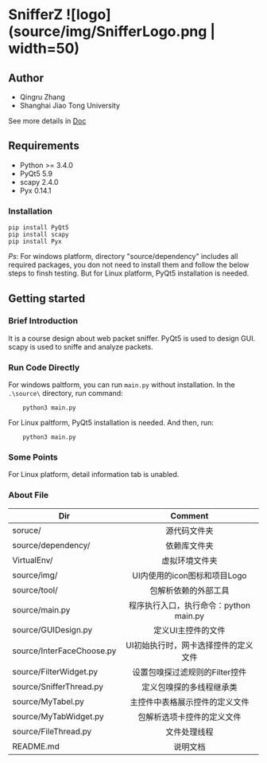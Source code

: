 # SnifferZ ![logo](source/img/SnifferLogo.png | width=50)

## Author
+ Qingru Zhang
+ Shanghai Jiao Tong University

See more details in [Doc](https://github.com/QingruZhang/SnifferZ/blob/master/doc/SnifferZ%E9%A1%B9%E7%9B%AE%E6%96%87%E6%A1%A3.pdf)


## Requirements

* Python >= 3.4.0 
* PyQt5 5.9
* scapy 2.4.0
* Pyx 0.14.1

### Installation ###
    pip install PyQt5
    pip install scapy
    pip install Pyx

_Ps_: For windows platform, directory "source/dependency" includes all required packages, you don not need to install them and follow the below steps to finsh testing. But for Linux platform, PyQt5 installation is needed.

## Getting started

### Brief Introduction
It is a course design about web packet sniffer. PyQt5 is used to design GUI.
scapy is used to sniffe and analyze packets.

### Run Code Directly
For windows paltform, you can run `main.py` without installation.
In the ``.\source\`` directory, run command:
```
    python3 main.py
```

For Linux paltform, PyQt5 installation is needed. And then, run:

```
    python3 main.py
```


### Some Points
For Linux platform, detail information tab is unabled.


### About File

| Dir   |      Comment      |
|----------|:-------------:|
|soruce/                   |    源代码文件夹  |
|source/dependency/        |    依赖库文件夹  |
|VirtualEnv/               |    虚拟环境文件夹 |
|source/img/               |    UI内使用的icon图标和项目Logo |
|source/tool/              |    包解析依赖的外部工具  |
|source/main.py            |    程序执行入口，执行命令：python main.py  |
|source/GUIDesign.py       |    定义UI主控件的文件  |
|source/InterFaceChoose.py |    UI初始执行时，网卡选择控件的定义文件 |
|source/FilterWidget.py    |    设置包嗅探过滤规则的Filter控件  |
|source/SnifferThread.py   |    定义包嗅探的多线程继承类    |
|source/MyTabel.py         |    主控件中表格展示控件的定义文件 |
|source/MyTabWidget.py     |    包解析选项卡控件的定义文件   |
|source/FileThread.py      |    文件处理线程  |
|README.md                 |    说明文档    |

